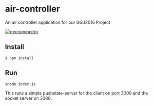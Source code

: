 # air-controller
An air controller application for our GGJ2016 Project

[![necromeastro](http://globalgamejam.org/sites/default/files/styles/game_content__wide/public/games/screenshots/img_20160131_165759.jpg?itok=fHQ5dvSQ)](http://globalgamejam.org/2016/games/necromaestro)

## Install

    $ npm install
    
## Run

    $node index.js
    
    
This runs a simple pushstate-server for the client on port 3000 and the socket server on 3080.
